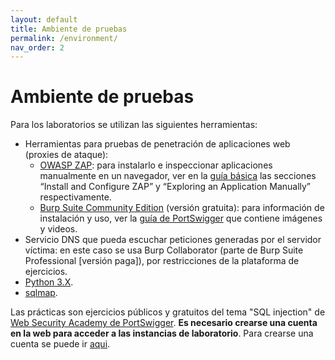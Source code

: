 ```yaml
---
layout: default
title: Ambiente de pruebas
permalink: /environment/
nav_order: 2
---
```


# Ambiente de pruebas

Para los laboratorios se utilizan las siguientes herramientas:
- Herramientas para pruebas de penetración de aplicaciones web (proxies de ataque):
  - [OWASP ZAP](https://www.zaproxy.org/download/): para instalarlo e inspeccionar aplicaciones manualmente en un navegador, ver en la [guía básica](https://www.zaproxy.org/getting-started/) las secciones “Install and Configure ZAP” y “Exploring an Application Manually” respectivamente.
  - [Burp Suite Community Edition](https://portswigger.net/burp) (versión gratuita): para información de instalación y uso, ver la [guía de PortSwigger](https://portswigger.net/burp/documentation/desktop/getting-started) que contiene imágenes y videos.
- Servicio DNS que pueda escuchar peticiones generadas por el servidor víctima: en este caso se usa Burp Collaborator (parte de Burp Suite Professional \[versión paga\]), por restricciones de la plataforma de ejercicios.
- [Python 3.X](https://www.python.org/downloads/).
- [sqlmap](https://sqlmap.org/).

Las prácticas son ejercicios públicos y gratuitos del tema "SQL injection" de [Web Security Academy de PortSwigger](https://portswigger.net/web-security/sql-injection). **Es necesario crearse una cuenta en la web para acceder a las instancias de laboratorio**. Para crearse una cuenta se puede ir [aqui](https://portswigger.net/users/register).
